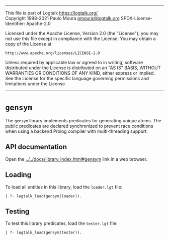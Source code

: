________________________________________________________________________

This file is part of Logtalk <https://logtalk.org/>  
Copyright 1998-2021 Paulo Moura <pmoura@logtalk.org>
SPDX-License-Identifier: Apache-2.0

Licensed under the Apache License, Version 2.0 (the "License");
you may not use this file except in compliance with the License.
You may obtain a copy of the License at

    http://www.apache.org/licenses/LICENSE-2.0

Unless required by applicable law or agreed to in writing, software
distributed under the License is distributed on an "AS IS" BASIS,
WITHOUT WARRANTIES OR CONDITIONS OF ANY KIND, either express or implied.
See the License for the specific language governing permissions and
limitations under the License.
________________________________________________________________________


`gensym`
========

The `gensym` library implements predicates for generating unique atoms. The
public predicates are declared synchronized to prevent race conditions when
using a backend Prolog compiler with multi-threading support.


API documentation
-----------------

Open the [../../docs/library_index.html#gensym](../../docs/library_index.html#gensym)
link in a web browser.


Loading
-------

To load all entities in this library, load the `loader.lgt` file:

	| ?- logtalk_load(gensym(loader)).


Testing
-------

To test this library predicates, load the `tester.lgt` file:

	| ?- logtalk_load(gensym(tester)).
